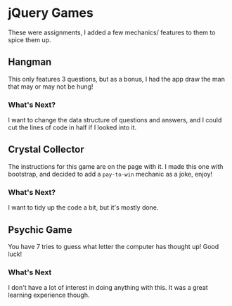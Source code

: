 # jQuery Games

These were assignments, I added a few mechanics/ features to them to spice them up.

## Hangman

This only features 3 questions, but as a bonus, I had the app draw the man that may or may not be hung!

  ### What's Next?
  
  I want to change the data structure of questions and answers, and I could cut the lines of code in half if I looked into it.
  
## Crystal Collector

The instructions for this game are on the page with it. I made this one with bootstrap, and decided to add a `pay-to-win` mechanic as a joke, enjoy!

  ### What's Next?
  I want to tidy up the code a bit, but it's mostly done.
  
## Psychic Game
You have 7 tries to guess what letter the computer has thought up! Good luck!

  ### What's Next
  I don't have a lot of interest in doing anything with this. It was a great learning experience though.

